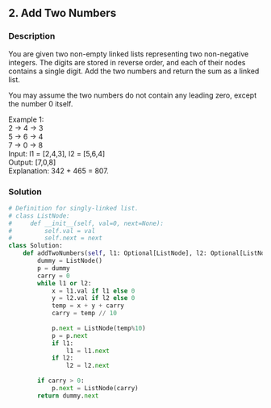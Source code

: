 ## 2. Add Two Numbers

### Description

You are given two non-empty linked lists representing two non-negative integers. The digits are stored in reverse order, and each of their nodes contains a single digit. Add the two numbers and return the sum as a linked list.

You may assume the two numbers do not contain any leading zero, except the number 0 itself.

Example 1:  
2 -> 4 -> 3  
5 -> 6 -> 4  
7 -> 0 -> 8  
Input: l1 = [2,4,3], l2 = [5,6,4]  
Output: [7,0,8]  
Explanation: 342 + 465 = 807.  

### Solution

```python
# Definition for singly-linked list.
# class ListNode:
#     def __init__(self, val=0, next=None):
#         self.val = val
#         self.next = next
class Solution:
    def addTwoNumbers(self, l1: Optional[ListNode], l2: Optional[ListNode]) -> Optional[ListNode]:
        dummy = ListNode()
        p = dummy
        carry = 0
        while l1 or l2:
            x = l1.val if l1 else 0
            y = l2.val if l2 else 0
            temp = x + y + carry
            carry = temp // 10
            
            p.next = ListNode(temp%10)
            p = p.next
            if l1:
                l1 = l1.next
            if l2:
                l2 = l2.next
        
        if carry > 0:
            p.next = ListNode(carry)
        return dummy.next
```